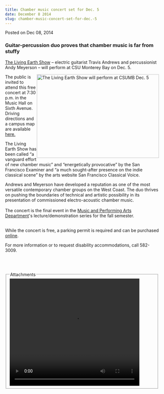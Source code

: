 ```yaml
---
title: Chamber music concert set for Dec. 5
date: December 8 2014
slug: chamber-music-concert-set-for-dec.-5
---
```


 



<span class="date">Posted on Dec 08, 2014    </span>
<h3>Guitar-percussion duo proves that chamber music is far from
stuffy</h3>
<p><a href="https://thelivingearthshow.com" rel="nofollow">The
Living Earth Show</a> &#x2013; electric guitarist Travis Andrews and
percussionist Andy Meyerson &#x2013; will perform at CSU Monterey Bay on
Dec. 5.</p>
<p><img alt="The Living Earth Show will perform at CSUMB Dec. 5" src="https://news.csumb.edu/sites/default/files/65/attachments/news/images/living_earth.jpg" style="width:400px; height:273px; float:right">The public is
invited to attend this free concert at 7:30 p.m. in the Music Hall
on Sixth Avenue. Driving directions and a campus map are available
<a href="https://csumb.edu/maps" rel="nofollow">here.</a></img></p>
<p>The Living Earth Show has been called &#x201C;a vanguard effort of new
chamber music&#x201D; and &#x201C;energetically provocative&#x201D; by the San Francisco
Examiner and &#x201C;a much sought-after presence on the indie classical
scene&#x201D; by the arts website San Francisco Classical Voice.</p>
<p>Andrews and Meyerson have developed a reputation as one of the
most versatile contemporary chamber groups on the West Coast. The
duo thrives on pushing the boundaries of technical and artistic
possibility in its presentation of commissioned electro-acoustic
chamber music.<br>
<br>
The concert is the final event in the <a href="https://csumb.edu/music" rel="nofollow">Music and Performing Arts
Department</a>&apos;s lecture/demonstration series for the fall
semester.&#xA0;</br></br></p>
<p>While the concert is free, a parking permit is required and can
be purchased <a href="https://parking.csumb.edu/buy-permit" rel="nofollow">online</a>.</p>
<p>For more information or to request disability accommodations,
call 582-3009.</p>
<p><br>
&#xA0;</br></p>
<fieldset class="fieldgroup group-attachments">
<legend>Attachments</legend>
<div class="field field-type-emvideo field-field-attach-video">
<div class="field-items">
<div class="field-item odd">
<div class="emvideo emvideo-video emvideo-youtube">
<div class="emfield-emvideo emfield-emvideo-youtube">
<div id="emvideo-youtube-flash-wrapper-1">
<!--<object type="application/x-shockwave-flash" height="350" width="425" data="https://www.youtube.com/v/MObqPQ3xrec&amp;rel=0&amp;enablejsapi=1&amp;playerapiid=ytplayer&amp;fs=1" id="emvideo-youtube-flash-1">
          <param name="movie" value="https://www.youtube.com/v/MObqPQ3xrec&amp;rel=0&amp;enablejsapi=1&amp;playerapiid=ytplayer&amp;fs=1" />
          <param name="allowScriptAccess" value="sameDomain"/>
          <param name="quality" value="best"/>
          <param name="allowFullScreen" value="true"/>
          <param name="bgcolor" value="#FFFFFF"/>
          <param name="scale" value="noScale"/>
          <param name="salign" value="TL"/>
          <param name="FlashVars" value="playerMode=embedded" />
          <param name="wmode" value="transparent" />
        </object>-->
<video controls="" width="425" height="350">
<source src="https://r11---sn-o097znez.googlevideo.com/videoplayback?pl=23&amp;expire=1422339710&amp;dur=1008.674&amp;id=o-AINfvawst64262cJBaGGFqq8slZJNQHC7ToFzCT7n3Su&amp;sver=3&amp;key=yt5&amp;signature=1AA1AB8033117987D27E8BD3ADC898B614182F43.CDFD935D7075B03FCFC9606883487AC298E0A84A&amp;fexp=900718,907263,916104,923368,927622,929821,930676,936121,9406392,941004,943917,947225,948124,952302,952605,952901,955301,957103,957105,957201,959701&amp;ms=au&amp;ipbits=0&amp;initcwndbps=4128750&amp;mv=m&amp;sparams=dur,id,initcwndbps,ip,ipbits,itag,mm,ms,mv,pl,ratebypass,source,upn,expire&amp;source=youtube&amp;itag=18&amp;ratebypass=yes&amp;upn=mQ7zfHRc6tA&amp;mm=31&amp;ip=198.189.249.65&amp;mt=1422318046&amp;name=MObqPQ3xrec" type="video/mp4"/></video></div>
</div>
</div>
</div>
</div>
</div>
</fieldset>





 
